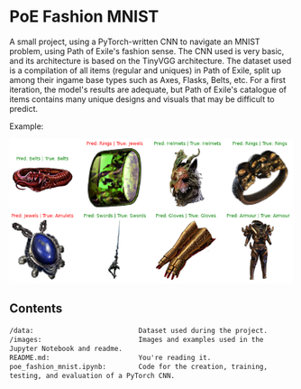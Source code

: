 # PoE Fashion MNIST

A small project, using a PyTorch-written CNN to navigate an MNIST problem, using Path of Exile's fashion sense. 
The CNN used is very basic, and its architecture is based on the TinyVGG architecture. 
The dataset used is a compilation of all items (regular and uniques) in Path of Exile, split up among their ingame base types such as Axes, Flasks, Belts, etc.
For a first iteration, the model's results are adequate, but Path of Exile's catalogue of items contains many unique designs and visuals that may be difficult to predict.

Example:

![PoE Fashion MNIST Example](https://raw.githubusercontent.com/RumiaGIT/poe-fashion-mnist/master/images/example.png 'Example Predictions')



## Contents
~~~
/data:                          Dataset used during the project.
/images:                        Images and examples used in the Jupyter Notebook and readme.
README.md:                      You're reading it.
poe_fashion_mnist.ipynb:        Code for the creation, training, testing, and evaluation of a PyTorch CNN.
~~~
